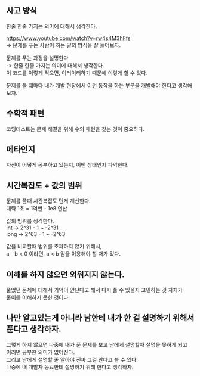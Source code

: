 


## 사고 방식

한줄 한줄 가지는 의미에 대해서 생각한다.<br>

https://www.youtube.com/watch?v=rw4s4M3hFfs<br>
-> 문제를 푸는 사람이 하는 말의 방식을 잘 들어보자.<br>

문제를 푸는 과정을 설명한다<br>
-> 한줄 한줄 가지는 의미에 대해서 생각한다.<br>
이 코드를 이렇게 적으면, 이러이러하기 때문에 이렇게 할 수 있다.<br>

문제를 볼 떄마다 내가 개발 현장에서 이런 동작을 하는 부분을 개발해야 한다고 생각해보자.<br>

## 수학적 패턴

코딩테스트는 문제 해결을 위해 수의 패턴을 찾는 것이 중요하다.<br>

## 메타인지
자신이 어떻게 공부하고 있는지, 어떤 상태인지 파악한다.<br>

## 시간복잡도 + 값의 범위

문제를 풀때 시간복잡도 먼저 계산한다.<br>
대략 1초 = 1억번 - 1e8 연산<br>

값의 범위를 생각한다.<br>
int -> 2^31 - 1 ~ -2^31<br>
long -> 2^63 - 1 ~ -2^63<br>

값을 비교할때 범위를 초과하지 않기 위해서,<br>
a - b < 0 이라면, a < b 임을 이용해야 할 때가 있다.<br>

## 이해를 하지 않으면 외워지지 않는다.

풀었던 문제에 대해서 기억이 안난다고 해서 다시 풀 수 있을지 고민하는 것 자체가<br>
풀이를 이해하지 못한 것이다.<br>

## 나만 알고있는게 아니라 남한테 내가 한 걸 설명하기 위해서 푼다고 생각하자.

그렇게 하지 않으면 나중에 내가 푼 문제를 보고 남에게 설명할때 설명을 못하게 되고<br>
이러면 공부한 의미가 없어진다.<br>
그리고 남에게 설명할 줄 알아야 진짜 그걸 안다고 볼 수 있다. <br>
나중에 내 개발자 동료한테 설명하기 위해 한다고 생각하자.


